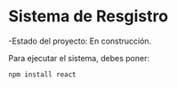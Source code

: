 <h1> Sistema de Resgistro</h1>

-Estado del proyecto: En construcción.

Para ejecutar el sistema, debes poner:

```npm install react```
